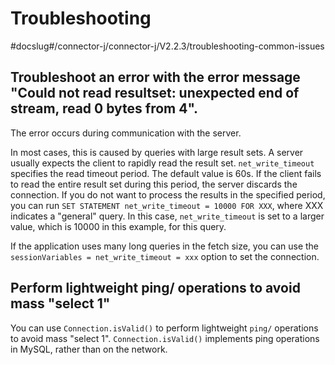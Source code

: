 Troubleshooting 
====================================
#docslug#/connector-j/connector-j/V2.2.3/troubleshooting-common-issues


Troubleshoot an error with the error message "Could not read resultset: unexpected end of stream, read 0 bytes from 4". 
-----------------------------------------------------------------------------------------------------------------------------------------

The error occurs during communication with the server. 

In most cases, this is caused by queries with large result sets. A server usually expects the client to rapidly read the result set. `net_write_timeout` specifies the read timeout period. The default value is 60s. If the client fails to read the entire result set during this period, the server discards the connection. If you do not want to process the results in the specified period, you can run `SET STATEMENT net_write_timeout = 10000 FOR XXX`, where XXX indicates a "general" query. In this case, `net_write_timeout` is set to a larger value, which is 10000 in this example, for this query. 

If the application uses many long queries in the fetch size, you can use the `sessionVariables = net_write_timeout = xxx` option to set the connection. 

Perform lightweight ping/ operations to avoid mass "select 1" 
-------------------------------------------------------------------------------

You can use `Connection.isValid()` to perform lightweight `ping/` operations to avoid mass "select 1". `Connection.isValid()` implements ping operations in MySQL, rather than on the network.
